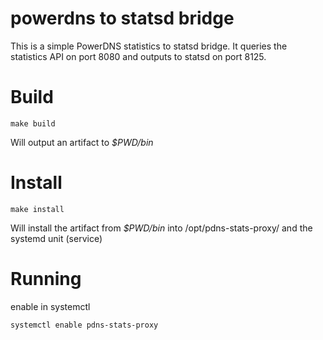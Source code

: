 # powerdns to statsd bridge

This is a simple PowerDNS statistics to statsd bridge. It queries the statistics API on port 8080 and outputs to statsd on port 8125.

# Build

```make build```

Will output an artifact to *$PWD/bin* 

# Install

```make install```

Will install the artifact from *$PWD/bin* into /opt/pdns-stats-proxy/ and the systemd unit (service)

# Running

enable in systemctl

```systemctl enable pdns-stats-proxy```